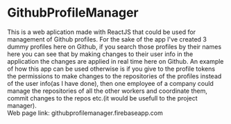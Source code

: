 # GithubProfileManager

  This is a web aplication made with ReactJS that could be used for management of Github profiles. For the sake of the app I've created 3 dummy profiles here on Github, if you search those profiles by their names here you can see that by making changes to their user info in the application the changes are applied in real time here on Github. 
  An example of how this app can be used otherwise is if you give to the profile tokens the permissions to make changes to the repositories of the profiles instead of the user info(as I have done), then one employee of a company could manage the repositories of all the other workers and coordinate them, commit changes to the repos etc.(it would be usefull to the project manager).   
  Web page link: githubprofilemanager.firebaseapp.com
